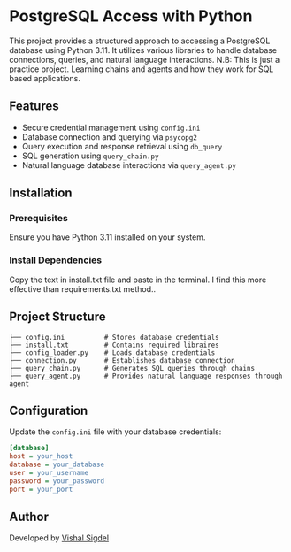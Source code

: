 # PostgreSQL Access with Python

This project provides a structured approach to accessing a PostgreSQL database using Python 3.11. It utilizes various libraries to handle database connections, queries, and natural language interactions.
N.B: This is just a practice project. Learning chains and agents and how they work for SQL based applications.

## Features
- Secure credential management using `config.ini`
- Database connection and querying via `psycopg2`
- Query execution and response retrieval using `db_query`
- SQL generation using `query_chain.py`
- Natural language database interactions via `query_agent.py`

## Installation

### Prerequisites
Ensure you have Python 3.11 installed on your system.

### Install Dependencies
Copy the text in install.txt file and paste in the terminal. I find this more effective than requirements.txt method..

## Project Structure

```
├── config.ini          # Stores database credentials
├── install.txt         # Contains required libraires
├── config_loader.py    # Loads database credentials
├── connection.py       # Establishes database connection
├── query_chain.py      # Generates SQL queries through chains
├── query_agent.py      # Provides natural language responses through agent
```

## Configuration

Update the `config.ini` file with your database credentials:
```ini
[database]
host = your_host
database = your_database
user = your_username
password = your_password
port = your_port
```

## Author
Developed by [Vishal Sigdel](https://github.com/Page-Vishal)

